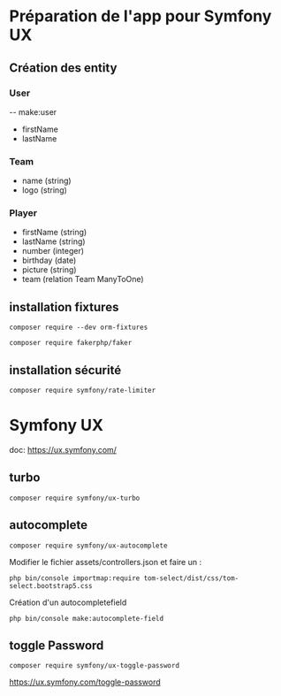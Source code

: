 # Préparation de l'app pour Symfony UX
## Création des entity
### User
-- make:user
* firstName
* lastName

### Team
* name (string)
* logo (string)

### Player
* firstName (string)
* lastName (string)
* number (integer)
* birthday (date)
* picture (string)
* team (relation Team ManyToOne)

## installation fixtures
```composer require --dev orm-fixtures```

```composer require fakerphp/faker```

## installation sécurité
```composer require symfony/rate-limiter```


# Symfony UX
doc: https://ux.symfony.com/

## turbo
```composer require symfony/ux-turbo```

## autocomplete
```composer require symfony/ux-autocomplete```

Modifier le fichier assets/controllers.json
et faire un :

```php bin/console importmap:require tom-select/dist/css/tom-select.bootstrap5.css```

Création d'un autocompletefield

```php bin/console make:autocomplete-field```

## toggle Password

```composer require symfony/ux-toggle-password```

https://ux.symfony.com/toggle-password